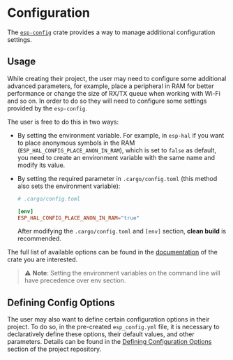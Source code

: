 # Configuration

The [`esp-config`][esp-config] crate provides a way to manage additional configuration settings.

## Usage
While creating their project, the user may need to configure some additional advanced parameters, for example, place a peripheral in RAM for better performance or change the size of RX/TX queue when working with Wi-Fi and so on. In order to do so they will need to configure some settings provided by the `esp-config`. 

The user is free to do this in two ways: 
- By setting the environment variable. For example, in `esp-hal` if you want to place anonymous symbols in the RAM (`ESP_HAL_CONFIG_PLACE_ANON_IN_RAM`), which is set to `false` as default, you need to create an environment variable with the same name and modify its value.

- By setting the required parameter in `.cargo/config.toml` (this method also sets the environment variable):
    ```toml
    # .cargo/config.toml

    [env]
    ESP_HAL_CONFIG_PLACE_ANON_IN_RAM="true"
    ```
    After modifying the `.cargo/config.toml` and `[env]` section, **clean build** is recommended.

The full list of available options can be found in the [documentation] of the crate you are interested.

> ⚠️ **Note**: Setting the environment variables on the command line will have precedence over env section.

## Defining Config Options
The user may also want to define certain configuration options in their project. To do so, in the pre-created `esp_config.yml` file, it is necessary to declaratively define these options, their default values, and other parameters. Details can be found in the [Defining Configuration Options] section of the project repository.

[documentation]: https://docs.espressif.com/projects/rust/
[esp-config]: https://crates.io/crates/esp-config
[Defining Configuration Options]: https://github.com/esp-rs/esp-hal/tree/main/esp-config#defining-configuration-options